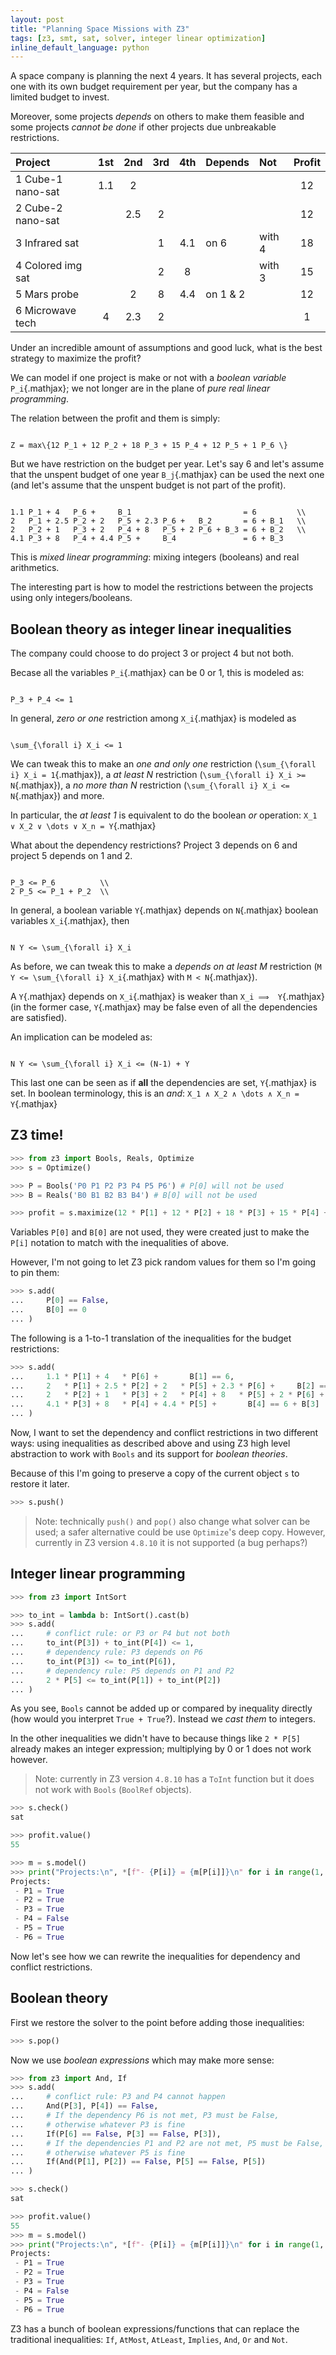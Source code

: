 ```yaml
---
layout: post
title: "Planning Space Missions with Z3"
tags: [z3, smt, sat, solver, integer linear optimization]
inline_default_language: python
---
```


A space company is planning the next 4 years. It has several projects,
each one with its own budget requirement per year, but the company has a
limited budget to invest.

Moreover, some projects *depends* on others to make them feasible and
some projects *cannot be done* if other projects due unbreakable restrictions.

 Project           | 1st | 2nd | 3rd | 4th | Depends  | Not    | Profit
 :---------------- | :-: | :-: | :-: | :-: | :------- | :----- | :-----:
 1 Cube-1 nano-sat | 1.1 | 2   |     |     |          |        | 12
 2 Cube-2 nano-sat |     | 2.5 | 2   |     |          |        | 12
 3 Infrared sat    |     |     | 1   | 4.1 | on 6     | with 4 | 18
 4 Colored img sat |     |     | 2   | 8   |          | with 3 | 15
 5 Mars probe      |     | 2   | 8   | 4.4 | on 1 & 2 |        | 12
 6 Microwave tech  | 4   | 2.3 | 2   |     |          |        | 1

Under an incredible amount of assumptions and good luck, what is the
best strategy to maximize the profit?<!--more-->

We can model if one project is make or not with a *boolean variable*
`P_i`{.mathjax}; we not longer are in the plane of *pure real linear
programming*.

The relation between the profit and them is simply:

```tex;mathjax

Z = max\{12 P_1 + 12 P_2 + 18 P_3 + 15 P_4 + 12 P_5 + 1 P_6 \}

```

But we have restriction on the budget per year. Let's say 6 and let's
assume that the unspent budget of one year `B_j`{.mathjax} can be used the next one
(and let's assume that the unspent budget is not part of the profit).

```tex;mathjax

1.1 P_1 + 4   P_6 +     B_1                         = 6         \\
2   P_1 + 2.5 P_2 + 2   P_5 + 2.3 P_6 +   B_2       = 6 + B_1   \\
2   P_2 + 1   P_3 + 2   P_4 + 8   P_5 + 2 P_6 + B_3 = 6 + B_2   \\
4.1 P_3 + 8   P_4 + 4.4 P_5 +     B_4               = 6 + B_3

```

This is *mixed linear programming*: mixing integers (booleans) and real
arithmetics.

The interesting part is how to model the restrictions between the
projects using only integers/booleans.

## Boolean theory as integer linear inequalities

The company could choose to do project 3 or project 4 but not both.

Becase all the variables `P_i`{.mathjax} can be 0 or 1, this is modeled as:

```tex;mathjax

P_3 + P_4 <= 1

```

In general, *zero or one* restriction among `X_i`{.mathjax} is modeled as

```tex;mathjax

\sum_{\forall i} X_i <= 1

```

We can tweak this to make an *one and only one* restriction
(`\sum_{\forall i} X_i = 1`{.mathjax}), a *at least N* restriction
(`\sum_{\forall i} X_i >= N`{.mathjax}),
a *no more than N* restriction (`\sum_{\forall i} X_i <= N`{.mathjax}) and more.

In particular, the *at least 1* is equivalent to do the boolean *or*
operation: ` X_1 ∨ X_2 ∨ \dots ∨ X_n = Y `{.mathjax}


What about the dependency restrictions? Project 3 depends on 6 and
project 5 depends on 1 and 2.

```tex;mathjax

P_3 <= P_6          \\
2 P_5 <= P_1 + P_2  \\

```

In general, a boolean variable `Y`{.mathjax} depends on `N`{.mathjax} boolean variables
`X_i`{.mathjax}, then

```tex;mathjax

N Y <= \sum_{\forall i} X_i

```

As before, we can tweak this to make a *depends on at least M*
restriction (`M Y <= \sum_{\forall i} X_i`{.mathjax} with `M < N`{.mathjax}).

A `Y`{.mathjax} depends on `X_i`{.mathjax} is weaker than `X_i ⟹  Y`{.mathjax} (in the
former case, `Y`{.mathjax} may be false even of all the dependencies are
satisfied).

An implication can be modeled as:

```tex;mathjax

N Y <= \sum_{\forall i} X_i <= (N-1) + Y

```

This last one can be seen as if **all** the dependencies are set,
`Y`{.mathjax}
is set. In boolean terminology, this is an *and*:
` X_1 ∧ X_2 ∧ \dots ∧ X_n = Y `{.mathjax}


## Z3 time!

```python
>>> from z3 import Bools, Reals, Optimize
>>> s = Optimize()

>>> P = Bools('P0 P1 P2 P3 P4 P5 P6') # P[0] will not be used
>>> B = Reals('B0 B1 B2 B3 B4') # B[0] will not be used

>>> profit = s.maximize(12 * P[1] + 12 * P[2] + 18 * P[3] + 15 * P[4] + 12 * P[5] + 1 * P[6])
```

Variables `P[0]` and `B[0]` are not used, they were created just to make
the `P[i]` notation to match with the inequalities of above.

However, I'm not going to let Z3 pick random values for them so I'm
going to pin them:

```python
>>> s.add(
...     P[0] == False,
...     B[0] == 0
... )
```

The following is a 1-to-1 translation of the inequalities for the budget
restrictions:

```python
>>> s.add(
...     1.1 * P[1] + 4   * P[6] +       B[1] == 6,
...     2   * P[1] + 2.5 * P[2] + 2   * P[5] + 2.3 * P[6] +     B[2] == 6 + B[1],
...     2   * P[2] + 1   * P[3] + 2   * P[4] + 8   * P[5] + 2 * P[6] + B[3] == 6 + B[2],
...     4.1 * P[3] + 8   * P[4] + 4.4 * P[5] +       B[4] == 6 + B[3]
... )
```

Now, I want to set the dependency and conflict restrictions in two
different ways: using inequalities as described above and using Z3 high
level abstraction to work with `Bools` and its support for *boolean
theories*.

Because of this I'm going to preserve a copy of the current
object `s` to restore it later.

```python
>>> s.push()
```

> Note: technically `push()` and `pop()` also change what solver can be
> used; a safer alternative could be use `Optimize`'s deep copy.
> However, currently in Z3 version `4.8.10` it is not supported (a bug
> perhaps?)

## Integer linear programming

```python
>>> from z3 import IntSort

>>> to_int = lambda b: IntSort().cast(b)
>>> s.add(
...     # conflict rule: or P3 or P4 but not both
...     to_int(P[3]) + to_int(P[4]) <= 1,
...     # dependency rule: P3 depends on P6
...     to_int(P[3]) <= to_int(P[6]),
...     # dependency rule: P5 depends on P1 and P2
...     2 * P[5] <= to_int(P[1]) + to_int(P[2])
... )
```

As you see, `Bools` cannot be added up or compared by inequality
directly (how would you interpret `True + True`?). Instead we *cast them*
to integers.

In the other inequalities we didn't have to because things like
`2 * P[5]` already makes an integer expression; multiplying by 0 or 1
does not work however.

> Note: currently in Z3 version `4.8.10` has a `ToInt` function but it
> does not work with `Bools` (`BoolRef` objects).

```python
>>> s.check()
sat

>>> profit.value()
55

>>> m = s.model()
>>> print("Projects:\n", *[f"- {P[i]} = {m[P[i]]}\n" for i in range(1, 7)])
Projects:
 - P1 = True
 - P2 = True
 - P3 = True
 - P4 = False
 - P5 = True
 - P6 = True
```

Now let's see how we can rewrite the inequalities for dependency and
conflict restrictions.

## Boolean theory

First we restore the solver to the point before adding those
inequalities:

```python
>>> s.pop()
```

Now we use *boolean expressions* which may make more sense:

```python
>>> from z3 import And, If
>>> s.add(
...     # conflict rule: P3 and P4 cannot happen
...     And(P[3], P[4]) == False,
...     # If the dependency P6 is not met, P3 must be False,
...     # otherwise whatever P3 is fine
...     If(P[6] == False, P[3] == False, P[3]),
...     # If the dependencies P1 and P2 are not met, P5 must be False,
...     # otherwise whatever P5 is fine
...     If(And(P[1], P[2]) == False, P[5] == False, P[5])
... )

>>> s.check()
sat

>>> profit.value()
55
>>> m = s.model()
>>> print("Projects:\n", *[f"- {P[i]} = {m[P[i]]}\n" for i in range(1, 7)])
Projects:
 - P1 = True
 - P2 = True
 - P3 = True
 - P4 = False
 - P5 = True
 - P6 = True
```

Z3 has a bunch of boolean expressions/functions that can replace the
traditional inequalities: `If`, `AtMost`, `AtLeast`, `Implies`, `And`,
`Or` and `Not`.


